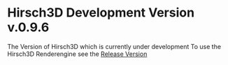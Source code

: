 # Hirsch3D Development Version v.0.9.6
The Version of Hirsch3D which is currently under development
To use the Hirsch3D Renderengine see the [Release Version](https://github.com/hackfleisch1337/Hirsch3D_Release_v1.0)
